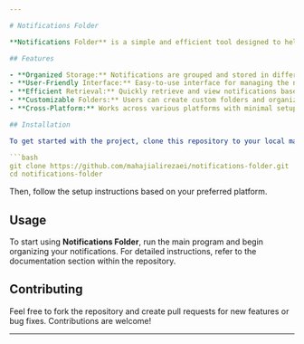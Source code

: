 ```yaml
---

# Notifications Folder

**Notifications Folder** is a simple and efficient tool designed to help manage and organize notification data. The project is aimed at providing an easy-to-use system for storing and categorizing notifications based on specific criteria, making it easier for users to retrieve, analyze, and manage their notifications.

## Features

- **Organized Storage:** Notifications are grouped and stored in different folders based on the specified criteria.
- **User-Friendly Interface:** Easy-to-use interface for managing the notification data.
- **Efficient Retrieval:** Quickly retrieve and view notifications based on specific parameters.
- **Customizable Folders:** Users can create custom folders and organize notifications as per their needs.
- **Cross-Platform:** Works across various platforms with minimal setup.

## Installation

To get started with the project, clone this repository to your local machine:

```bash
git clone https://github.com/mahajialirezaei/notifications-folder.git
cd notifications-folder
```

Then, follow the setup instructions based on your preferred platform.

## Usage

To start using **Notifications Folder**, run the main program and begin organizing your notifications. For detailed instructions, refer to the documentation section within the repository.

## Contributing

Feel free to fork the repository and create pull requests for new features or bug fixes. Contributions are welcome!


---
```

